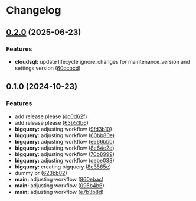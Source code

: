 # Changelog

## [0.2.0](https://github.com/Hakamad4/tf-core/compare/v0.1.0...v0.2.0) (2025-06-23)


### Features

* **cloudsql:** update lifecycle ignore_changes for maintenance_version and settings version ([60ccbcd](https://github.com/Hakamad4/tf-core/commit/60ccbcdf2182857b6219bf5b7dc6bec8043920d0))

## 0.1.0 (2024-10-23)


### Features

* add release please ([dc0d62f](https://github.com/Hakamad4/tf-core/commit/dc0d62f156df99c70134467720c498f671f2ec86))
* add release please ([63b53b6](https://github.com/Hakamad4/tf-core/commit/63b53b6dfd8ca8b78e8a2af0f0d2e12dc99db35a))
* **bigquery:** adjusting workflow ([9fd3b10](https://github.com/Hakamad4/tf-core/commit/9fd3b104ef647f91a42192894ed7fa71f673c489))
* **bigquery:** adjusting workflow ([60bb80e](https://github.com/Hakamad4/tf-core/commit/60bb80e409839fc3550e1c06cbd02321b7dca7e2))
* **bigquery:** adjusting workflow ([e666bbb](https://github.com/Hakamad4/tf-core/commit/e666bbbff84cd1a45a93b018d9780a2992de1c97))
* **bigquery:** adjusting workflow ([8e64e2e](https://github.com/Hakamad4/tf-core/commit/8e64e2ec53ce03e8940b6c0c8e7be1e2f4369211))
* **bigquery:** adjusting workflow ([70b8999](https://github.com/Hakamad4/tf-core/commit/70b89994e10f06f21839c451fc62b3412098dee3))
* **bigquery:** adjusting workflow ([debe033](https://github.com/Hakamad4/tf-core/commit/debe03375a95f3b440211a5093f77b648ee90705))
* **bigquery:** creating bigquery ([8c3565e](https://github.com/Hakamad4/tf-core/commit/8c3565e7552c3e84d920044b56962bfbdad6bd41))
* dummy pr ([623bb82](https://github.com/Hakamad4/tf-core/commit/623bb82a9015607ac9adbd1eeac66bf1ecc6fb09))
* **main:** adjusting workflow ([960ebac](https://github.com/Hakamad4/tf-core/commit/960ebacb803d61526ff4292792663b7e49ecd057))
* **main:** adjusting workflow ([095b4b6](https://github.com/Hakamad4/tf-core/commit/095b4b6f95ecf22e4ea26555fe6e404c92a6bee5))
* **main:** adjusting workflow ([e7b3b8d](https://github.com/Hakamad4/tf-core/commit/e7b3b8dd9d23b15a98ef423315ebbb7b6c521ab3))

